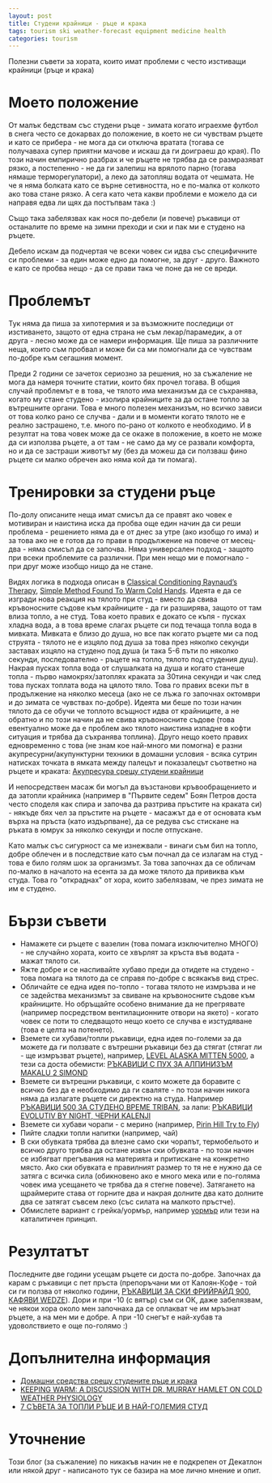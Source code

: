 ```yaml
---
layout: post
title: Студени крайници - ръце и крака
tags: tourism ski weather-forecast equipment medicine health
categories: tourism
---
```

Полезни съвети за хората, които имат проблеми с често изстиващи крайници (ръце и крака)

# Моето положение

От малък бедствам със студени ръце - зимата когато играехме футбол в снега често се докарвах до положение, в което не си чувствам ръцете и като се прибера - не мога да си отключа вратата (тогава се получаваха супер приятни мачове и искаш да ги доиграеш до края). По този начин емпирично разбрах и че ръцете не трябва да се размразяват рязко, а постепенно - не да ги залепиш на врялото парно (тогава нямаше терморегулатори), а леко да затопляш водата от чешмата. Не че я няма болката като се върне сетивността, но е по-малка от колкото ако това стане рязко. А сега като чета какви проблеми е можело да си направя едва ли щях да постъпвам така :)

Също така забелязвах как нося по-дебели (и повече) ръкавици от останалите по време на зимни преходи и ски и пак ми е студено на ръцете.

Дебело искам да подчертая че всеки човек си идва със специфичните си проблеми - за един може едно да помогне, за друг - друго. Важното е като се пробва нещо - да се прави така че поне да не се вреди.

# Проблемът

Тук няма да пиша за хипотермия и за възможните последици от изстиването, защото от една страна не съм лекар/парамедик, а от друга - лесно може да се намери информация. Ще пиша за различните неща, които съм пробвал и може би са ми помогнали да се чувствам по-добре към сегашния момент.

Преди 2 години се зачетох сериозно за решения, но за съжаление не мога да намеря точните статии, които бях прочел тогава. В общия случай проблемът е в това, че тялото има механизъм да се съхранява, когато му стане студено - изолира крайниците за да остане топло за вътрешните органи. Това е много полезен механизъм, но всичко зависи от това колко рано се случва - дали и в моменти когато тялото не е реално застрашено, т.е. много по-рано от колкото е необходимо. И в резултат на това човек може да се окаже в положение, в което не може да си използва ръцете, а от там - не само да му се развали комфорта, но и да се застраши животът му (без да можеш да си ползваш фино ръцете си малко обречен ако няма кой да ти помага).

# Тренировки за студени ръце

По-долу описаните неща имат смисъл да се правят ако човек е мотивиран и наистина иска да пробва още един начин да си реши проблема - решението няма да е от днес за утре (ако изобщо го има) и за това ако не е готов да го прави в продължение на повече от месец-два - няма смисъл да се започва. Няма универсален подход - защото при всеки проблемите са различни. При мен нещо ми е помогнало - при друг може изобщо нищо да не стане.

Видях логика в подхода описан в [Classical Conditioning Raynaud’s Therapy](https://www.raynauds.org/2019/09/26/classical-conditioning-raynauds-therapy/), [Simple Method Found To Warm Cold Hands](https://www.nytimes.com/1988/01/19/science/simple-method-found-to-warm-cold-hands.html). Идеята е да се изгради нова реакция на тялото при студ - вместо да свива кръвоносните съдове към крайниците - да ги разширява, защото от там влиза топло, а не студ.
Това което правих е докато се къпя - пусках хладна вода, а в това време слагах ръцете си под течаща топла вода в мивката. Мивката е близо до душа, но все пак когато ръцете ми са под струята - тялото не е изцяло под душа за това през няколко секунди заставах изцяло на студено под душа (и така 5-6 пъти по няколко секунди, последователно - ръцете на топло, тялото под студения душ). Накрая пусках топла вода от слушалката на душа и когато станеше топла - първо намокрях/затоплях краката за 30тина секунди и чак след това пусках топлата вода на цялото тяло. Това го правих всеки път в продължение на няколко месеца (ако не се лъжа го започнах октомври и до зимата се чувствах по-добре). Идеята ми беше по този начин тялото да се обучи че топлото всъщност идва от крайниците, а не обратно и по този начин да не свива кръвоносните съдове (това евентуално може да е проблем ако тялото наистина изпадне в кофти ситуация и трябва да съхранява топлина).
Друго нещо което правих едновременно с това (не знам кое най-много ми помогна) е разни акупресурни/акупунктурни техники в домашни условия - всяка сутрин натисках точката в ямката между палецът и показалецът съответно на ръцете и краката: [Акупресура срещу студени крайници
](https://medpedia.framar.bg/%D0%B0%D0%BB%D1%82%D0%B5%D1%80%D0%BD%D0%B0%D1%82%D0%B8%D0%B2%D0%BD%D0%B0-%D0%BC%D0%B5%D0%B4%D0%B8%D1%86%D0%B8%D0%BD%D0%B0/%D0%B4%D0%BE%D0%BC%D0%B0%D1%88%D0%BD%D0%B8-%D1%81%D1%80%D0%B5%D0%B4%D1%81%D1%82%D0%B2%D0%B0-%D1%81%D1%80%D0%B5%D1%89%D1%83-%D1%81%D1%82%D1%83%D0%B4%D0%B5%D0%BD%D0%B8-%D0%BA%D1%80%D0%B0%D0%BA%D0%B0#:~:text=%D0%BE%D1%81%D1%82%D0%B0%D0%BD%D0%B5%D1%82%D0%B5%20%D1%86%D1%8F%D0%BB%D0%B0%D1%82%D0%B0%20%D0%BD%D0%BE%D1%89.-,%D0%90%D0%BA%D1%83%D0%BF%D1%80%D0%B5%D1%81%D1%83%D1%80%D0%B0%20%D1%81%D1%80%D0%B5%D1%89%D1%83%20%D1%81%D1%82%D1%83%D0%B4%D0%B5%D0%BD%D0%B8%20%D0%BA%D1%80%D0%B0%D0%B9%D0%BD%D0%B8%D1%86%D0%B8,-%D0%9D%D0%B0%D0%BC%D0%B5%D1%80%D0%B5%D1%82%D0%B5%20%D0%B0%D0%BA%D1%83%D0%BF%D1%80%D0%B5%D1%81%D1%83%D1%80%D0%BD%D0%B0%D1%82%D0%B0%20%D1%82%D0%BE%D1%87%D0%BA%D0%B0)

И непосредствен масаж би могъл да възстанови кръвообращението и да затопли крайника (например в "Първите седем" Боян Петров доста често споделя как спира и започва да разтрива пръстите на краката си) - някъде бях чел за пръстите на ръцете - масажът да е от основата към върха на пръста (като издърпване), да се редува със стискане на ръката в юмрук за няколко секунди и после отпускане.

Като малък със сигурност са ме изнежвали - винаги съм бил на топло, добре облечен и в последствие като съм почнал да се излагам на студ - това е било голям шок за организмът. За това започнах да се обличам по-малко в началото на есента за да може тялото да привиква към студа. Това го "откраднах" от хора, които забелязвам, че през зимата не им е студено.

# Бързи съвети

- Намажете си ръцете с вазелин (това помага изключително МНОГО) - не случайно хората, които се хвърлят за кръста във водата - мажат тялото си.
- Яжте добре и се наспивайте хубаво преди да отидете на студено - това помага на тялото да се справя по-добре с всякакъв вид стрес.
- Обличайте се една идея по-топло - тогава тялото не измръзва и не се задейства механизмът за свиване на кръвоносните съдове към крайниците. Но обръщайте особено внимание да не прегрявате (например посредством вентилационните отвори на якето) - когато човек се поти то следващото нещо което се случва е изстудяване (това е целта на потенето).
- Вземете си хубави/топли ръкавици, една идея по-големи за да можете да ги ползвате с вътрешни ръкавици без да стягат (стягат ли - ще измръзват ръцете), например, [LEVEL ALASKA MITTEN 5000](https://www.levelgloves.com/wec/alaska-mitten/95ee8623a92d7d082d65039d8f549a3d/scheda_articolo/?forcelang=en), а тези са доста обемисти: [РЪКАВИЦИ С ПУХ ЗА АЛПИНИЗЪМ MAKALU 2 SIMOND](https://www.decathlon.bg/rkavitsi-s-puh-makalu-2-id_8545033.html)
- Вземете си вътрешни ръкавици, с които можете да боравите с всичко без да е необходимо да ги сваляте - по този начин никога няма да излагате ръцете си директно на студа. Например [РЪКАВИЦИ 500 ЗА СТУДЕНО ВРЕМЕ TRIBAN](https://www.decathlon.bg/rkavitsi-500-za-studeno-vreme-id_8530327.html), за лапи: [РЪКАВИЦИ EVOLUTIV BY NIGHT, ЧЕРНИ KALENJI](https://www.decathlon.bg/rkavitsi-evolutiv-by-night--id_8556459.html)
- Вземете си хубави чорапи - с мерино (например, [Pirin Hill Try to Fly](https://pirinhill.com/bg/try-to-fly/ski))
- Пийте сладки топли напитки (например, чай)
- В ски обувката трябва да влезне само ски чорапът, термобельото и всичко друго трябва да остане извън ски обувката - по този начин се избягват прегъвания на материята и притискане на конкретно място. Ако ски обувката е правилният размер то тя не е нужно да се затяга с всичка сила (обикновено ако е много мека или е по-голяма човек има усещането че трябва да я стегне повече). Затягането на щраймерите става от горните два и накрая долните два като долните два се затягат съвсем леко (със силата на малкото пръстче).
- Обмислете вариант с грейка/уормър, например [уормър](https://www.decathlon.bg/Tyrsene/%D1%83%D0%BE%D1%80%D0%BC%D1%8A%D1%80) или тези на каталитичен принцип.

# Резултатът

Последните две години усещам ръцете си доста по-добре. Започнах да карам с ръкавици с пет пръста (препоръчани ми от Калоян-Кофе - той си ги ползва от няколко години, [РЪКАВИЦИ ЗА СКИ ФРИЙРАЙД 900, КАФЯВИ WEDZE](https://www.decathlon.bg/ski-rkavitsi-900--id_8371101.html)). Дори и при -10 (с вятър) съм си ОК, даже забелязвам, че някои хора около мен започнаха да се оплакват че им мръзнат ръцете, а на мен ми е добре. А при -10 снегът е най-хубав та удоволствието е още по-голямо :)

# Допълнителна информация

- [Домашни средства срещу студените ръце и крака](https://medpedia.framar.bg/%D0%B0%D0%BB%D1%82%D0%B5%D1%80%D0%BD%D0%B0%D1%82%D0%B8%D0%B2%D0%BD%D0%B0-%D0%BC%D0%B5%D0%B4%D0%B8%D1%86%D0%B8%D0%BD%D0%B0/%D0%B4%D0%BE%D0%BC%D0%B0%D1%88%D0%BD%D0%B8-%D1%81%D1%80%D0%B5%D0%B4%D1%81%D1%82%D0%B2%D0%B0-%D1%81%D1%80%D0%B5%D1%89%D1%83-%D1%81%D1%82%D1%83%D0%B4%D0%B5%D0%BD%D0%B8-%D0%BA%D1%80%D0%B0%D0%BA%D0%B0)
- [KEEPING WARM: A DISCUSSION WITH DR. MURRAY HAMLET ON COLD WEATHER PHYSIOLOGY](https://sitn.hms.harvard.edu/flash/2013/issue137b/)
- [7 СЪВЕТА ЗА ТОПЛИ РЪЦЕ И В НАЙ-ГОЛЕМИЯ СТУД](https://www.facebook.com/skisharki/posts/2810703439193565)

# Уточнение

Този блог (за съжаление) по никакъв начин не е подкрепен от Декатлон или някой друг - написаното тук се базира на мое лично мнение и опит.
